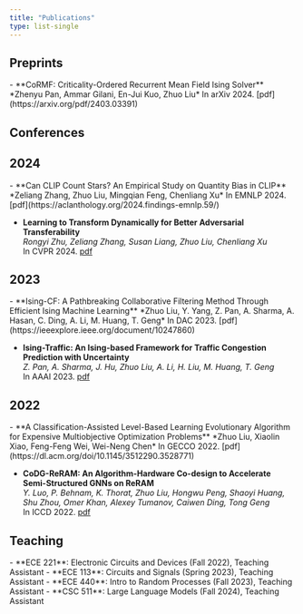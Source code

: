 ```yaml
---
title: "Publications"
type: list-single
---
```


<h2>Preprints</h2>
- **CoRMF: Criticality-Ordered Recurrent Mean Field Ising Solver**  
  *Zhenyu Pan, Ammar Gilani, En-Jui Kuo, Zhuo Liu*  
  In arXiv 2024. [pdf](https://arxiv.org/pdf/2403.03391)

<h2>Conferences</h2>
<h2>2024</h2>
- **Can CLIP Count Stars? An Empirical Study on Quantity Bias in CLIP**  
  *Zeliang Zhang, Zhuo Liu, Mingqian Feng, Chenliang Xu*  
  In EMNLP 2024. [pdf](https://aclanthology.org/2024.findings-emnlp.59/)

- **Learning to Transform Dynamically for Better Adversarial Transferability**  
  *Rongyi Zhu, Zeliang Zhang, Susan Liang, Zhuo Liu, Chenliang Xu*  
  In CVPR 2024. [pdf](https://openaccess.thecvf.com/content/CVPR2024/papers/Zhu_Learning_to_Transform_Dynamically_for_Better_Adversarial_Transferability_CVPR_2024_paper.pdf)

<h2>2023</h2>
- **Ising-CF: A Pathbreaking Collaborative Filtering Method Through Efficient Ising Machine Learning**  
  *Zhuo Liu, Y. Yang, Z. Pan, A. Sharma, A. Hasan, C. Ding, A. Li, M. Huang, T. Geng*  
  In DAC 2023. [pdf](https://ieeexplore.ieee.org/document/10247860)

- **Ising-Traffic: An Ising-based Framework for Traffic Congestion Prediction with Uncertainty**  
  *Z. Pan, A. Sharma, J. Hu, Zhuo Liu, A. Li, H. Liu, M. Huang, T. Geng*  
  In AAAI 2023. [pdf](https://ojs.aaai.org/index.php/AAAI/article/view/26121)

<h2>2022</h2>
- **A Classification-Assisted Level-Based Learning Evolutionary Algorithm for Expensive Multiobjective Optimization Problems**  
  *Zhuo Liu, Xiaolin Xiao, Feng-Feng Wei, Wei-Neng Chen*  
  In GECCO 2022. [pdf](https://dl.acm.org/doi/10.1145/3512290.3528771)

- **CoDG-ReRAM: An Algorithm-Hardware Co-design to Accelerate Semi-Structured GNNs on ReRAM**  
  *Y. Luo, P. Behnam, K. Thorat, Zhuo Liu, Hongwu Peng, Shaoyi Huang, Shu Zhou, Omer Khan, Alexey Tumanov, Caiwen Ding, Tong Geng*  
  In ICCD 2022. [pdf](https://ieeexplore.ieee.org/document/9978275)

<h2>Teaching</h2>
- **ECE 221**: Electronic Circuits and Devices (Fall 2022), Teaching Assistant  
- **ECE 113**: Circuits and Signals (Spring 2023), Teaching Assistant  
- **ECE 440**: Intro to Random Processes (Fall 2023), Teaching Assistant  
- **CSC 511**: Large Language Models (Fall 2024), Teaching Assistant
